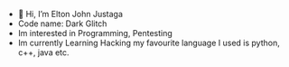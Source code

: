 - 👋 Hi, I’m Elton John Justaga
- Code name: Dark Glitch
-  Im interested in Programming, Pentesting
-  Im currently Learning Hacking my favourite language I used is python, c++, java etc.

<!---
ostogelton/ostogelton is a ✨ special ✨ repository because its `README.md` (this file) appears on your GitHub profile.
You can click the Preview link to take a look at your changes.
--->
